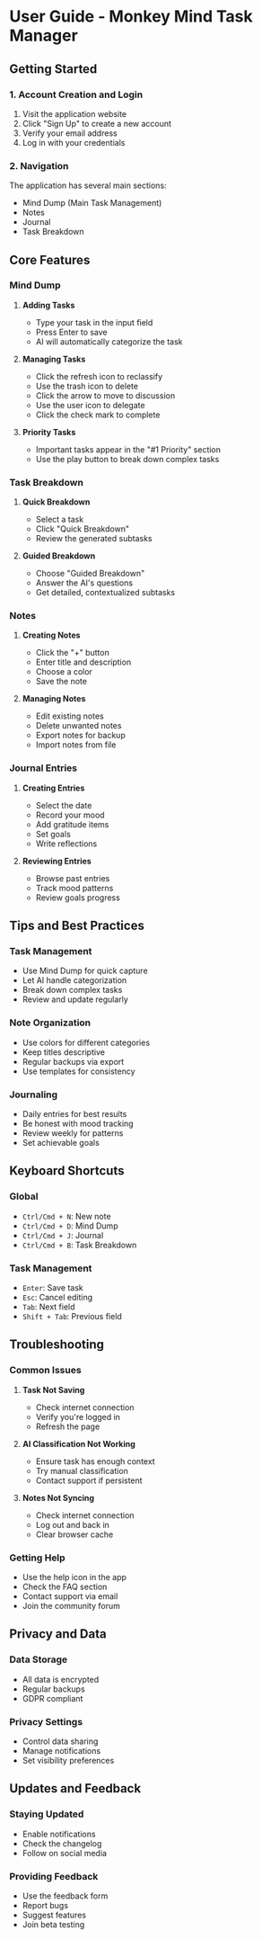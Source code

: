 # User Guide - Monkey Mind Task Manager

## Getting Started

### 1. Account Creation and Login
1. Visit the application website
2. Click "Sign Up" to create a new account
3. Verify your email address
4. Log in with your credentials

### 2. Navigation
The application has several main sections:
- Mind Dump (Main Task Management)
- Notes
- Journal
- Task Breakdown

## Core Features

### Mind Dump
1. **Adding Tasks**
   - Type your task in the input field
   - Press Enter to save
   - AI will automatically categorize the task

2. **Managing Tasks**
   - Click the refresh icon to reclassify
   - Use the trash icon to delete
   - Click the arrow to move to discussion
   - Use the user icon to delegate
   - Click the check mark to complete

3. **Priority Tasks**
   - Important tasks appear in the "#1 Priority" section
   - Use the play button to break down complex tasks

### Task Breakdown

1. **Quick Breakdown**
   - Select a task
   - Click "Quick Breakdown"
   - Review the generated subtasks

2. **Guided Breakdown**
   - Choose "Guided Breakdown"
   - Answer the AI's questions
   - Get detailed, contextualized subtasks

### Notes

1. **Creating Notes**
   - Click the "+" button
   - Enter title and description
   - Choose a color
   - Save the note

2. **Managing Notes**
   - Edit existing notes
   - Delete unwanted notes
   - Export notes for backup
   - Import notes from file

### Journal Entries

1. **Creating Entries**
   - Select the date
   - Record your mood
   - Add gratitude items
   - Set goals
   - Write reflections

2. **Reviewing Entries**
   - Browse past entries
   - Track mood patterns
   - Review goals progress

## Tips and Best Practices

### Task Management
- Use Mind Dump for quick capture
- Let AI handle categorization
- Break down complex tasks
- Review and update regularly

### Note Organization
- Use colors for different categories
- Keep titles descriptive
- Regular backups via export
- Use templates for consistency

### Journaling
- Daily entries for best results
- Be honest with mood tracking
- Review weekly for patterns
- Set achievable goals

## Keyboard Shortcuts

### Global
- `Ctrl/Cmd + N`: New note
- `Ctrl/Cmd + D`: Mind Dump
- `Ctrl/Cmd + J`: Journal
- `Ctrl/Cmd + B`: Task Breakdown

### Task Management
- `Enter`: Save task
- `Esc`: Cancel editing
- `Tab`: Next field
- `Shift + Tab`: Previous field

## Troubleshooting

### Common Issues

1. **Task Not Saving**
   - Check internet connection
   - Verify you're logged in
   - Refresh the page

2. **AI Classification Not Working**
   - Ensure task has enough context
   - Try manual classification
   - Contact support if persistent

3. **Notes Not Syncing**
   - Check internet connection
   - Log out and back in
   - Clear browser cache

### Getting Help
- Use the help icon in the app
- Check the FAQ section
- Contact support via email
- Join the community forum

## Privacy and Data

### Data Storage
- All data is encrypted
- Regular backups
- GDPR compliant

### Privacy Settings
- Control data sharing
- Manage notifications
- Set visibility preferences

## Updates and Feedback

### Staying Updated
- Enable notifications
- Check the changelog
- Follow on social media

### Providing Feedback
- Use the feedback form
- Report bugs
- Suggest features
- Join beta testing